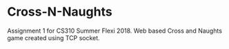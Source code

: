 # Cross-N-Naughts
Assignment 1 for CS310 Summer Flexi 2018. Web based Cross and Naughts game created using TCP socket.
